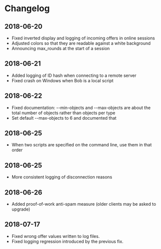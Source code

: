 # Changelog

## 2018-06-20

* Fixed inverted display and logging of incoming offers in online sessions
* Adjusted colors so that they are readable against a white background
* Announcing max_rounds at the start of a session

## 2018-06-21

* Added logging of ID hash when connecting to a remote server
* Fixed crash on Windows when Bob is a local script

## 2018-06-22

* Fixed documentation: --min-objects and --max-objects are about the total number of objects rather than objects per type
* Set default --max-objects to 6 and documented that

## 2018-06-25

* When two scripts are specified on the command line, use them in that order

## 2018-06-25

* More consistent logging of disconnection reasons

## 2018-06-26

* Added proof-of-work anti-spam measure (older clients may be asked to upgrade)

## 2018-07-17

* Fixed wrong offer values written to log files.
* Fixed logging regression introduced by the previous fix.
